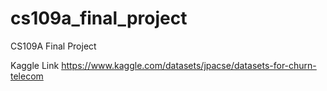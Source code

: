 # cs109a_final_project
CS109A Final Project

Kaggle Link
https://www.kaggle.com/datasets/jpacse/datasets-for-churn-telecom